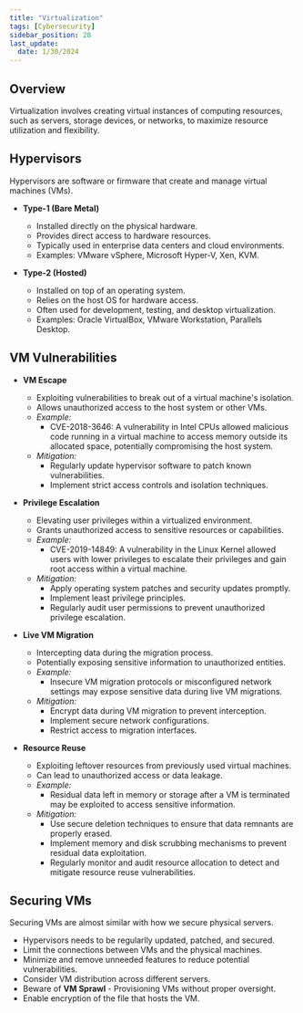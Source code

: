```yaml
---
title: "Virtualization"
tags: [Cybersecurity]
sidebar_position: 20
last_update:
  date: 1/30/2024
---
```



## Overview 

Virtualization involves creating virtual instances of computing resources, such as servers, storage devices, or networks, to maximize resource utilization and flexibility.


## Hypervisors

Hypervisors are software or firmware that create and manage virtual machines (VMs).

- **Type-1 (Bare Metal)**

    - Installed directly on the physical hardware.
    - Provides direct access to hardware resources.
    - Typically used in enterprise data centers and cloud environments.
    - Examples: VMware vSphere, Microsoft Hyper-V, Xen, KVM.

- **Type-2 (Hosted)**

    - Installed on top of an operating system.
    - Relies on the host OS for hardware access.
    - Often used for development, testing, and desktop virtualization.
    - Examples: Oracle VirtualBox, VMware Workstation, Parallels Desktop.

## VM Vulnerabilities 

- **VM Escape**

    - Exploiting vulnerabilities to break out of a virtual machine's isolation.
    - Allows unauthorized access to the host system or other VMs.
    - *Example:* 
        - CVE-2018-3646: A vulnerability in Intel CPUs allowed malicious code running in a virtual machine to access memory outside its allocated space, potentially compromising the host system.
    - *Mitigation:* 
        - Regularly update hypervisor software to patch known vulnerabilities. 
        - Implement strict access controls and isolation techniques.

- **Privilege Escalation**

    - Elevating user privileges within a virtualized environment.
    - Grants unauthorized access to sensitive resources or capabilities.
    - *Example:* 
        - CVE-2019-14849: A vulnerability in the Linux Kernel allowed users with lower privileges to escalate their privileges and gain root access within a virtual machine.
    - *Mitigation:* 
        - Apply operating system patches and security updates promptly. 
        - Implement least privilege principles.
        - Regularly audit user permissions to prevent unauthorized privilege escalation.

- **Live VM Migration**

    - Intercepting data during the migration process.
    - Potentially exposing sensitive information to unauthorized entities.
    - *Example:* 
        - Insecure VM migration protocols or misconfigured network settings may expose sensitive data during live VM migrations.
    - *Mitigation:* 
        - Encrypt data during VM migration to prevent interception. 
        - Implement secure network configurations.
        - Restrict access to migration interfaces.

- **Resource Reuse**

    - Exploiting leftover resources from previously used virtual machines.
    - Can lead to unauthorized access or data leakage.
    - *Example:* 
        - Residual data left in memory or storage after a VM is terminated may be exploited to access sensitive information.
    - *Mitigation:* 
        - Use secure deletion techniques to ensure that data remnants are properly erased. 
        - Implement memory and disk scrubbing mechanisms to prevent residual data exploitation. 
        - Regularly monitor and audit resource allocation to detect and mitigate resource reuse vulnerabilities.    

## Securing VMs 

Securing VMs are almost similar with how we secure physical servers.

- Hypervisors needs to be regularlly updated, patched, and secured.
- Limit the connections between VMs and the physical machines.
- Minimize and remove unneeded features to reduce potential vulnerabilities.
- Consider VM distribution across different servers.
- Beware of **VM Sprawl** - Provisioning VMs without proper oversight.
- Enable encryption of the file that hosts the VM.
